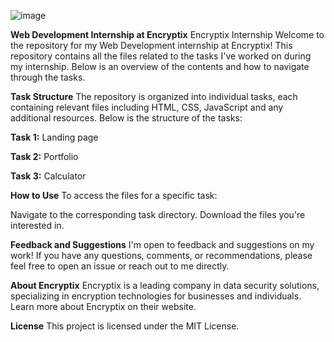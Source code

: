 ![image](https://github.com/LaveshNatani/ENCRYPTIX/assets/174597942/ad4a787b-ff81-46d3-8820-60b8e0e8543a)

**Web Development Internship at Encryptix**
Encryptix Internship
Welcome to the repository for my Web Development internship at Encryptix! This repository contains all the files related to the tasks I've worked on during my internship. Below is an overview of the contents and how to navigate through the tasks.

**Task Structure**
The repository is organized into individual tasks, each containing relevant files including HTML, CSS, JavaScript and any additional resources. Below is the structure of the tasks:

**Task 1:**
Landing page

**Task 2:**
Portfolio

**Task 3:**
Calculator

**How to Use**
To access the files for a specific task:

Navigate to the corresponding task directory.
Download the files you're interested in.

**Feedback and Suggestions**
I'm open to feedback and suggestions on my work! If you have any questions, comments, or recommendations, please feel free to open an issue or reach out to me directly.

**About Encryptix**
Encryptix is a leading company in data security solutions, specializing in encryption technologies for businesses and individuals. Learn more about Encryptix on their website.

**License**
This project is licensed under the MIT License.
